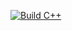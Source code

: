 [![Build C++](https://github.com/transito23/actionPractice/actions/workflows/main.yml/badge.svg)](https://github.com/transito23/actionPractice/actions/workflows/main.yml)
